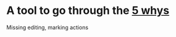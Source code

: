 # A tool to go through the [5 whys](https://en.wikipedia.org/wiki/Five_whys)

Missing editing, marking actions
